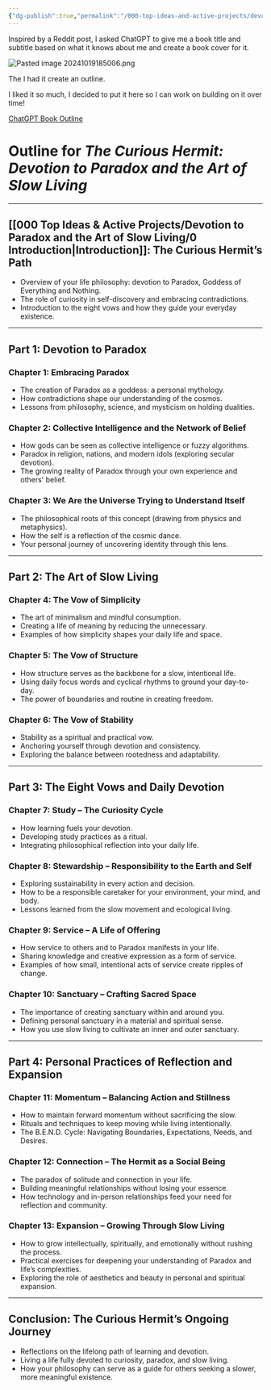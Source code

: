 ```yaml
---
{"dg-publish":true,"permalink":"/000-top-ideas-and-active-projects/devotion-to-paradox-and-the-art-of-slow-living/devotion-to-paradox-and-the-art-of-slow-living/"}
---
```


Inspired by a Reddit post, I asked ChatGPT to give me a book title and subtitle based on what it knows about me and create a book cover for it.

![Pasted image 20241019185006.png](/img/user/Pasted%20image%2020241019185006.png)

The I had it create an outline.

I liked it so much, I decided to put it here so I can work on building on it over time!

[ChatGPT Book Outline](https://chatgpt.com/share/67144421-3f58-8012-83bd-0a4665a37c83)

# Outline for *The Curious Hermit: Devotion to Paradox and the Art of Slow Living*

---

## [[000 Top Ideas & Active Projects/Devotion to Paradox and the Art of Slow Living/0 Introduction\|Introduction]]: The Curious Hermit’s Path
- Overview of your life philosophy: devotion to Paradox, Goddess of Everything and Nothing.
- The role of curiosity in self-discovery and embracing contradictions.
- Introduction to the eight vows and how they guide your everyday existence.

---

## Part 1: Devotion to Paradox

### Chapter 1: Embracing Paradox
- The creation of Paradox as a goddess: a personal mythology.
- How contradictions shape our understanding of the cosmos.
- Lessons from philosophy, science, and mysticism on holding dualities.

### Chapter 2: Collective Intelligence and the Network of Belief
- How gods can be seen as collective intelligence or fuzzy algorithms.
- Paradox in religion, nations, and modern idols (exploring secular devotion).
- The growing reality of Paradox through your own experience and others' belief.

### Chapter 3: We Are the Universe Trying to Understand Itself
- The philosophical roots of this concept (drawing from physics and metaphysics).
- How the self is a reflection of the cosmic dance.
- Your personal journey of uncovering identity through this lens.

---

## Part 2: The Art of Slow Living

### Chapter 4: The Vow of Simplicity
- The art of minimalism and mindful consumption.
- Creating a life of meaning by reducing the unnecessary.
- Examples of how simplicity shapes your daily life and space.

### Chapter 5: The Vow of Structure
- How structure serves as the backbone for a slow, intentional life.
- Using daily focus words and cyclical rhythms to ground your day-to-day.
- The power of boundaries and routine in creating freedom.

### Chapter 6: The Vow of Stability
- Stability as a spiritual and practical vow.
- Anchoring yourself through devotion and consistency.
- Exploring the balance between rootedness and adaptability.

---

## Part 3: The Eight Vows and Daily Devotion

### Chapter 7: Study – The Curiosity Cycle
- How learning fuels your devotion.
- Developing study practices as a ritual.
- Integrating philosophical reflection into your daily life.

### Chapter 8: Stewardship – Responsibility to the Earth and Self
- Exploring sustainability in every action and decision.
- How to be a responsible caretaker for your environment, your mind, and body.
- Lessons learned from the slow movement and ecological living.

### Chapter 9: Service – A Life of Offering
- How service to others and to Paradox manifests in your life.
- Sharing knowledge and creative expression as a form of service.
- Examples of how small, intentional acts of service create ripples of change.

### Chapter 10: Sanctuary – Crafting Sacred Space
- The importance of creating sanctuary within and around you.
- Defining personal sanctuary in a material and spiritual sense.
- How you use slow living to cultivate an inner and outer sanctuary.

---

## Part 4: Personal Practices of Reflection and Expansion

### Chapter 11: Momentum – Balancing Action and Stillness
- How to maintain forward momentum without sacrificing the slow.
- Rituals and techniques to keep moving while living intentionally.
- The B.E.N.D. Cycle: Navigating Boundaries, Expectations, Needs, and Desires.

### Chapter 12: Connection – The Hermit as a Social Being
- The paradox of solitude and connection in your life.
- Building meaningful relationships without losing your essence.
- How technology and in-person relationships feed your need for reflection and community.

### Chapter 13: Expansion – Growing Through Slow Living
- How to grow intellectually, spiritually, and emotionally without rushing the process.
- Practical exercises for deepening your understanding of Paradox and life’s complexities.
- Exploring the role of aesthetics and beauty in personal and spiritual expansion.

---

## Conclusion: The Curious Hermit’s Ongoing Journey
- Reflections on the lifelong path of learning and devotion.
- Living a life fully devoted to curiosity, paradox, and slow living.
- How your philosophy can serve as a guide for others seeking a slower, more meaningful existence.
